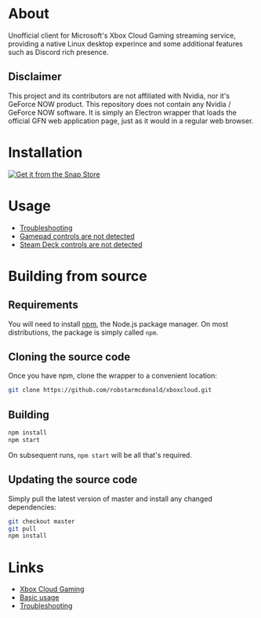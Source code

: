 # About

Unofficial client for Microsoft's Xbox Cloud Gaming streaming service, providing a native Linux desktop experince and some additional features such as Discord rich presence.

## Disclaimer

This project and its contributors are not affiliated with Nvidia, nor it's GeForce NOW product. This repository does not contain any Nvidia / GeForce NOW software. It is simply an Electron wrapper that loads the official GFN web application page, just as it would in a regular web browser.

# Installation

[![Get it from the Snap Store](https://raw.githubusercontent.com/snapcore/snap-store-badges/master/EN/%5BEN%5D-snap-store-white.png)](https://snapcraft.io/geforcenow)


# Usage

  - [Troubleshooting](https://github.com/robstarmcdonald/xboxcloud/wiki/Troubleshooting)
  - [Gamepad controls are not detected](https://github.com/robstarmcdonald/xboxcloud/wiki/Troubleshooting#gamepad-controls-are-not-detected)
  - [Steam Deck controls are not detected](https://github.com/robstarmcdonald/xboxcloud/wiki/Troubleshooting#steam-deck-controls-are-not-detected)

# Building from source

## Requirements

You will need to install [npm](https://www.npmjs.com/), the Node.js package manager. On most distributions, the package is simply called `npm`.

## Cloning the source code

Once you have npm, clone the wrapper to a convenient location:

```bash
git clone https://github.com/robstarmcdonald/xboxcloud.git
```

## Building

```bash
npm install
npm start
```

On subsequent runs, `npm start` will be all that's required.

## Updating the source code

Simply pull the latest version of master and install any changed dependencies:

```bash
git checkout master
git pull
npm install
```

# Links
 - [Xbox Cloud Gaming](https://xbox.com/en-US/play)
 - [Basic usage](https://github.com/robstarmcdonald/xboxcloud/wiki/Basic-usage)
 - [Troubleshooting](https://github.com/robstarmcdonald/xboxcloud/wiki/Troubleshooting)
